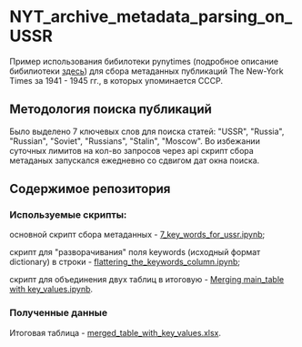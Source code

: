 # NYT_archive_metadata_parsing_on_USSR
Пример использования бибилотеки pynytimes (подробное описание бибилиотеки [здесь](https://github.com/michadenheijer/pynytimes/tree/0.8.0))  для сбора метаданных публикаций The New-York Times за 1941 - 1945 гг., в которых упоминается СССР.
## Методология поиска публикаций
Было выделено 7 ключевых слов для поиска статей: "USSR", "Russia", "Russian", "Soviet", "Russians", "Stalin", "Moscow". Во избежании суточных лимитов на кол-во запросов через api скрипт сбора метаданых запускался ежедневно со сдвигом дат окна поиска.

## Содержимое репозитория
### Используемые скрипты:
основной скрипт сбора метаданных - [7_key_words_for_ussr.ipynb](https://github.com/Gavvvrosh/NYT_archive_metadata_parsing_on_USSR/blob/main/7_key_words_for_ussr.ipynb); 

скрипт для "разворачивания" поля keywords (исходный формат dictionary) в строки - [flattering_the_keywords_column.ipynb](https://github.com/Gavvvrosh/NYT_archive_metadata_parsing_on_USSR/blob/main/flattering_the_keywords_column.ipynb);

скрипт для объединения двух таблиц в итоговую - [Merging main_table with key_values.ipynb](https://github.com/Gavvvrosh/NYT_archive_metadata_parsing_on_USSR/blob/main/Merging%20main_table%20with%20key_values.ipynb).

### Полученные данные
Итоговая таблица - [merged_table_with_key_values.xlsx](https://github.com/Gavvvrosh/NYT_archive_metadata_parsing_on_USSR/blob/main/merged_table_with_key_values.xlsx).
